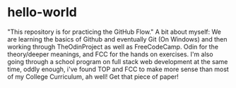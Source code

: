 # hello-world
"This repository is for practicing the GitHub Flow."
A bit about myself: We are learning the basics of Github and eventually Git (On Windows) and then working through TheOdinProject as well as FreeCodeCamp. Odin for the theory/deeper meanings, and FCC for the hands on exercises. I'm also going through a school program on full stack web development at the same time, oddly enough, i've found TOP and FCC to make more sense than most of my College Curriculum, ah well! Get that piece of paper!
